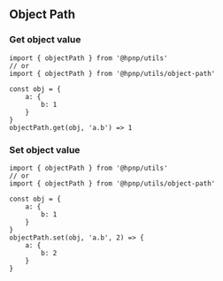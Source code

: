 ## Object Path

### Get object value

```
import { objectPath } from '@hpnp/utils'
// or
import { objectPath } from '@hpnp/utils/object-path'

const obj = {
    a: {
        b: 1
    }
}
objectPath.get(obj, 'a.b') => 1
```

### Set object value

```
import { objectPath } from '@hpnp/utils'
// or
import { objectPath } from '@hpnp/utils/object-path'

const obj = {
    a: {
        b: 1
    }
}
objectPath.set(obj, 'a.b', 2) => {
    a: {
        b: 2
    }
}
```